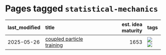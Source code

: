 # Pages tagged `statistical-mechanics`

|last_modified|title|est. idea maturity|tags
|:---|:---|---:|:---|
|2025-05-26|[coupled particle training](../coupled_particle_trainbing.md)|1653|[![](https://img.shields.io/badge/tag-experimental-4072a1)](../tags/experimental.md) [![](https://img.shields.io/badge/tag-statistical-mechanics-8b768)](../tags/statistical-mechanics.md)|